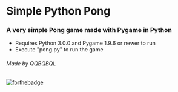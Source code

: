 # Simple Python Pong
### A very simple Pong game made with Pygame in Python
* Requires Python 3.0.0 and Pygame 1.9.6 or newer to run
* Execute "pong.py" to run the game

###### *Made by QQBQBQL*
[![forthebadge](https://forthebadge.com/images/badges/built-with-swag.svg)](https://forthebadge.com)
